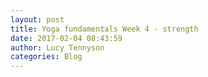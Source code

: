 ```yaml
---
layout: post
title: Yoga fundamentals Week 4 - strength
date: 2017-02-04 08:43:59
author: Lucy Tennyson
categories: Blog
---
```

